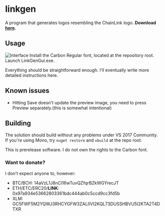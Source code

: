 # linkgen
A program that generates logos resembling the ChainLink logo.
**Download [here](https://github.com/hexafluoride/linkgen/releases).**

## Usage
![Interface](https://i.imgur.com/AWwv4Mq.png)
Install the Carbon Regular font, located at the repository root. Launch LinkGenGui.exe.

Everything should be straightforward enough. I'll eventually write more detailed instructions here.

## Known issues
* Hitting Save doesn't update the preview image, you need to press Preview separately.(this is somewhat intentional)

## Building
The solution should build without any problems under VS 2017 Community. If you're using Mono, try `nuget restore` and `xbuild` at the repo root.

This is prerelease software.
I do not own the rights to the Carbon font.

### Want to donate?
I don't expect anyone to, however:

* BTC/BCH: 14aVzL1J8nCi16wTuvQZfqrBZkWGYrecJT
* ETH/ETC/ERC20/**LINK**: 0x97a934e53662803361bdc444ab0c5ccd9cc3fd5b
* XLM: GC5FWF5M2YQWJ3RHCYGFW3ZALIIVI2KQL73DUSSHBVU5I2KTA2T4DTXR
